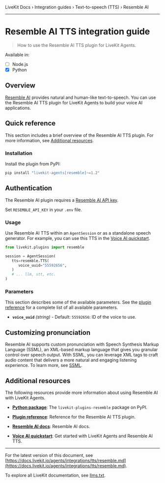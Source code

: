 LiveKit Docs › Integration guides › Text-to-speech (TTS) › Resemble AI

---

# Resemble AI TTS integration guide

> How to use the Resemble AI TTS plugin for LiveKit Agents.

Available in:
- [ ] Node.js
- [x] Python

## Overview

[Resemble AI](https://resemble.ai/) provides natural and human-like text-to-speech. You can use the Resemble AI TTS plugin for LiveKit Agents to build your voice AI applications.

## Quick reference

This section includes a brief overview of the Resemble AI TTS plugin. For more information, see [Additional resources](#additional-resources).

### Installation

Install the plugin from PyPI:

```bash
pip install "livekit-agents[resemble]~=1.2"

```

## Authentication

The Resemble AI plugin requires a [Resemble AI API key](https://app.resemble.ai/account/api).

Set `RESEMBLE_API_KEY` in your `.env` file.

### Usage

Use Resemble AI TTS within an `AgentSession` or as a standalone speech generator. For example, you can use this TTS in the [Voice AI quickstart](https://docs.livekit.io/agents/start/voice-ai.md).

```python
from livekit.plugins import resemble

session = AgentSession(
   tts=resemble.TTS(
      voice_uuid="55592656",
   )
   # ... llm, stt, etc.
)

```

### Parameters

This section describes some of the available parameters. See the [plugin reference](https://docs.livekit.io/reference/python/v1/livekit/plugins/resemble/index.html.md#livekit.plugins.resemble.TTS) for a complete list of all available parameters.

- **`voice_uuid`** _(string)_ - Default: `55592656`: ID of the voice to use.

## Customizing pronunciation

Resemble AI supports custom pronunciation with Speech Synthesis Markup Language (SSML), an XML-based markup language that gives you granular control over speech output. With SSML, you can leverage XML tags to craft audio content that delivers a more natural and engaging listening experience. To learn more, see [SSML](https://docs.app.resemble.ai/docs/getting_started/ssml).

## Additional resources

The following resources provide more information about using Resemble AI with LiveKit Agents.

- **[Python package](https://pypi.org/project/livekit-plugins-resemble/)**: The `livekit-plugins-resemble` package on PyPI.

- **[Plugin reference](https://docs.livekit.io/reference/python/v1/livekit/plugins/resemble/index.html.md#livekit.plugins.resemble.TTS)**: Reference for the Resemble AI TTS plugin.

- **[Resemble AI docs](https://docs.app.resemble.ai)**: Resemble AI docs.

- **[Voice AI quickstart](https://docs.livekit.io/agents/start/voice-ai.md)**: Get started with LiveKit Agents and Resemble AI TTS.

---


For the latest version of this document, see [https://docs.livekit.io/agents/integrations/tts/resemble.md](https://docs.livekit.io/agents/integrations/tts/resemble.md).

To explore all LiveKit documentation, see [llms.txt](https://docs.livekit.io/llms.txt).